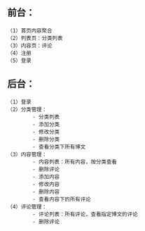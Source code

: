 ## 前台：
	（1）首页内容聚合
	（2）列表页：分类列表
	（3）内容页：评论
	（4）注册
	（5）登录
## 后台：
	（1）登录
	（2）分类管理：	
			- 分类列表
			- 添加分类
			- 修改分类
			- 删除分类
			- 查看分类下所有博文
	（3）内容管理：	
			- 内容列表：所有内容，按分类查看
			- 删除评论
			- 添加内容
			- 修改内容
			- 删除内容
			- 查看内容下的所有评论
	（4）评论管理：	
			- 评论列表：所有评论，查看指定博文的评论
			- 删除评论